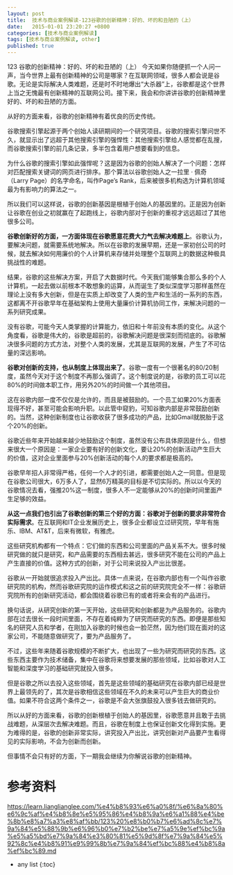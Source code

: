 ```yaml
---
layout: post
title:  技术与商业案例解读-123谷歌的创新精神：好的、坏的和丑陋的（上）
date:   2015-01-01 23:20:27 +0800
categories: [技术与商业案例解读]
tags: [技术与商业案例解读, other]
published: true
---
```




123 谷歌的创新精神：好的、坏的和丑陋的（上）
今天如果你随便抓一个人问一声，当今世界上最有创新精神的公司是哪家？在互联网领域，很多人都会说是谷歌。无论是实际解决人类难题，还是时不时地爆出“大杀器”上，谷歌都是这个世界上当之无愧最有创新精神的互联网公司。接下来，我会和你讲讲谷歌的创新精神里好的、坏的和丑陋的方面。

从好的方面来看，谷歌的创新精神有着优良的历史传统。

谷歌搜索引擎起源于两个创始人读研期间的一个研究项目。谷歌的搜索引擎问世不久，就显示出了远超于其他搜索引擎的强悍性：其他搜索引擎给人感觉都在乱搜，而谷歌搜索引擎的前几条记录，多半包含着用户想要看到的信息。

为什么谷歌的搜索引擎如此强悍呢？这是因为谷歌的创始人解决了一个问题：怎样对匹配搜索关键词的网页进行排序。那个算法以谷歌创始人之一拉里 · 佩奇（Larry Page）的名字命名，叫作Page’s Rank，后来被很多机构选为计算机领域最为有影响力的算法之一。

所以我们可以这样说，谷歌的创新基因是根植于创始人的基因里的。正是因为创新让谷歌在创业之初就赢在了起跑线上，谷歌内部对于创新的重视才远远超过了其他很多公司。

**谷歌创新好的方面，一方面体现在谷歌愿意花费大力气去解决难题上**。谷歌认为，要解决问题，就需要系统地解决。所以在谷歌的发展早期，还是一家初创公司的时候，就去解决如何用廉价的个人计算机来存储并处理整个互联网上的数据这种极具挑战性的难题。

结果，谷歌的这些解决方案，开启了大数据时代。今天我们能够集合那么多的个人计算机，一起去做以前根本不敢想象的运算，从而诞生了类似深度学习那样虽然在理论上没有多大创新，但是在实质上却改变了人类的生产和生活的一系列的东西，这都离不开谷歌早年在基础架构上使用大量廉价计算机协同工作，来解决问题的一系列研究成果。

没有谷歌，可能今天人类掌握的计算能力，依旧和十年前没有本质的变化。从这个角度看，谷歌是伟大的，谷歌是超前的，谷歌解决问题是很深刻而彻底的。谷歌解决很多问题的方式方法，对整个人类的发展，尤其是互联网的发展，产生了不可估量的深远影响。

**谷歌对创新的支持，也从制度上体现出来了**。谷歌一度有一个很著名的80/20制度，虽然今天对于这个制度不再那么强调了。这个制度说的是，谷歌的员工可以花80%的时间做本职工作，用另外20%的时间做一个其他项目。

这在谷歌内部一度不仅仅是允许的，而且是被鼓励的。一个员工如果20%方面表现得不好，甚至可能会影响升职。以此管中窥豹，可知谷歌内部是非常鼓励创新的。当然，这种创新制度也让谷歌收获了很多成功的产品，比如Gmail就脱胎于这个20%的创新。

谷歌近些年来开始越来越少地鼓励这个制度，虽然没有公布具体原因是什么，但想来很大一个原因是：一家企业要有好的创新文化，要让20%的创新活动产生巨大的价值，这对企业里面参与20%创新活动的每个人的要求都是极高的。

谷歌早年招人非常得严格，任何一个人才的引进，都需要创始人之一同意。但是现在谷歌公司很大，6万多人了，显然6万精英的目标是不切实际的。所以以今天的谷歌情况去看，强推20%这一制度，很多人不一定能够从20%的创新时间里面产生足够的效益。

**从这一点我们也引出了谷歌创新的第三个好的方面：谷歌对于创新的要求非常符合实际需求**。在互联网和IT企业发展历史上，很多企业都设立过研究院，早年有施乐、IBM、AT&T，后来有微软，有雅虎。

这些研究机构都有一个特点：它们做的东西和公司里面的产品关系不大。很多时候研究做的就只是研究，和产品需要的东西相去甚远，很多研究不能在公司的产品上产生直接的价值。这种方式的创新，对于公司来说投入产出比很差。

谷歌从一开始就很追求投入产出比。具体一点来说，在谷歌内部也有一个叫作谷歌研究院的机构，然而谷歌研究院的运作模式和这之前的研究院完全不一样：谷歌研究院所有的创新研究活动，都会围绕着谷歌已有的或者将来会有的产品进行。

换句话说，从研究创新的第一天开始，这些研究和创新都是为产品服务的。谷歌内部在过去很长一段时间里面，不存在着纯粹为了研究而研究的东西。即便是那些知名的研究人员和学者，在刚加入谷歌的时候也会一脸茫然，因为他们现在面对的这家公司，不能随意做研究了，要为产品服务了。

不过，这些年来随着谷歌规模的不断扩大，也出现了一些为研究而研究的东西。这些东西主要作为技术储备，集中在谷歌将来想要发展的那些领域，比如谷歌对人工智能和深度学习的基础研究就投入很多。

但是谷歌之所以去投入这些领域，首先是这些领域的基础研究在谷歌内部已经是世界上最领先的了，其次是谷歌相信这些领域在不久的未来可以产生巨大的商业价值。如果不符合这两个条件之一，谷歌是不会大张旗鼓投入很多钱去做研究的。

所以从好的方面来看，谷歌的创新根植于创始人的基因里，谷歌愿意并且敢于去挑战难题，从深层次去解决难题。而且，谷歌在制度上也保证创新文化得到实施。更为难得的是，谷歌的创新非常实际，讲究投入产出比，讲究创新对产品要产生看得见的实际影响，不会为创新而创新。

但事情不会只有好的方面，下一期我会继续为你解说谷歌的创新精神。




# 参考资料

https://learn.lianglianglee.com/%e4%b8%93%e6%a0%8f/%e6%8a%80%e6%9c%af%e4%b8%8e%e5%95%86%e4%b8%9a%e6%a1%88%e4%be%8b%e8%a7%a3%e8%af%bb/123%20%e8%b0%b7%e6%ad%8c%e7%9a%84%e5%88%9b%e6%96%b0%e7%b2%be%e7%a5%9e%ef%bc%9a%e5%a5%bd%e7%9a%84%e3%80%81%e5%9d%8f%e7%9a%84%e5%92%8c%e4%b8%91%e9%99%8b%e7%9a%84%ef%bc%88%e4%b8%8a%ef%bc%89.md

* any list
{:toc}
